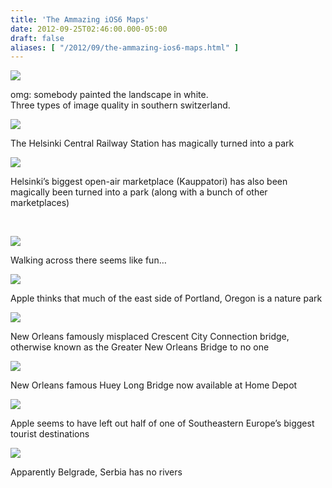 ```yaml
---
title: 'The Ammazing iOS6 Maps'
date: 2012-09-25T02:46:00.000-05:00
draft: false
aliases: [ "/2012/09/the-ammazing-ios6-maps.html" ]
---
```


[![](http://24.media.tumblr.com/tumblr_matipyQNvu1rhptwbo1_1280.png)](http://24.media.tumblr.com/tumblr_matipyQNvu1rhptwbo1_1280.png)

omg: somebody painted the landscape in white.  
Three types of image quality in southern switzerland.

[![](http://24.media.tumblr.com/tumblr_matitlLavh1rhptwbo1_1280.jpg)](http://24.media.tumblr.com/tumblr_matitlLavh1rhptwbo1_1280.jpg)

The Helsinki Central Railway Station has magically turned into a park

[![](http://25.media.tumblr.com/tumblr_mativk9b3C1rhptwbo1_1280.jpg)](http://25.media.tumblr.com/tumblr_mativk9b3C1rhptwbo1_1280.jpg)

Helsinki’s biggest open-air marketplace (Kauppatori) has also been magically been turned into a park (along with a bunch of other marketplaces)

 

[![](http://24.media.tumblr.com/tumblr_matiy5Sf1v1rhptwbo1_1280.png)](http://24.media.tumblr.com/tumblr_matiy5Sf1v1rhptwbo1_1280.png)

Walking across there seems like fun…

[![](http://25.media.tumblr.com/tumblr_matjbqPykO1rhptwbo1_1280.jpg)](http://25.media.tumblr.com/tumblr_matjbqPykO1rhptwbo1_1280.jpg)

Apple thinks that much of the east side of Portland, Oregon is a nature park

[![](http://24.media.tumblr.com/tumblr_matq473xqe1rhptwbo1_1280.jpg)](http://24.media.tumblr.com/tumblr_matq473xqe1rhptwbo1_1280.jpg)

New Orleans famously misplaced Crescent City Connection bridge, otherwise known as the Greater New Orleans Bridge to no one

[![](http://24.media.tumblr.com/tumblr_matq7qLw841rhptwbo1_1280.jpg)](http://24.media.tumblr.com/tumblr_matq7qLw841rhptwbo1_1280.jpg)

New Orleans famous Huey Long Bridge now available at Home Depot

[![](http://25.media.tumblr.com/tumblr_matrotOKYw1rhptwbo1_1280.png)](http://25.media.tumblr.com/tumblr_matrotOKYw1rhptwbo1_1280.png)

Apple seems to have left out half of one of Southeastern Europe’s biggest tourist destinations

[![](http://24.media.tumblr.com/tumblr_matrzeV1xp1rhptwbo1_1280.png)](http://24.media.tumblr.com/tumblr_matrzeV1xp1rhptwbo1_1280.png)

Apparently Belgrade, Serbia has no rivers